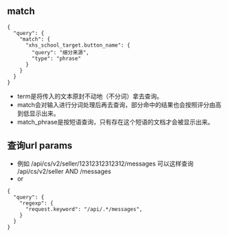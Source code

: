 ## match

```
{
  "query": {
    "match": {
      "xhs_school_target.button_name": {
        "query": "细分来源",
        "type": "phrase"
      }
    }
  }
}
```

- term是将传入的文本原封不动地（不分词）拿去查询。
- match会对输入进行分词处理后再去查询，部分命中的结果也会按照评分由高到低显示出来。
- match_phrase是按短语查询，只有存在这个短语的文档才会被显示出来。


## 查询url params

- 例如 /api/cs/v2/seller/12312312312312/messages 可以这样查询 /api/cs/v2/seller AND /messages
- or
```
{
  "query": {
    "regexp": {
      "request.keyword": "/api/.*/messages",
    }
  }
}
```
